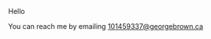 Hello

You can reach me by emailing 101459337@georgebrown.ca
<!---
sumitrabahen/sumitrabahen is a ✨ special ✨ repository because its `README.md` (this file) appears on your GitHub profile.
You can click the Preview link to take a look at your changes.
--->
